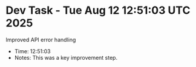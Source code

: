 # Dev Task - Tue Aug 12 12:51:03 UTC 2025
Improved API error handling
- Time: 12:51:03
- Notes: This was a key improvement step.
